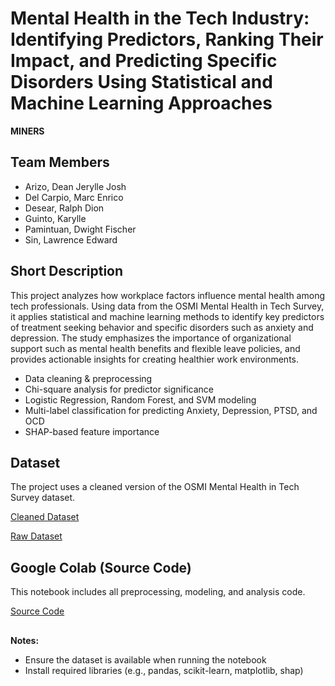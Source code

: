 # Mental Health in the Tech Industry: Identifying Predictors, Ranking Their Impact, and Predicting Specific Disorders Using Statistical and Machine Learning Approaches
**MINERS**

## Team Members
- Arizo, Dean Jerylle Josh
- Del Carpio, Marc Enrico
- Desear, Ralph Dion
- Guinto, Karylle
- Pamintuan, Dwight Fischer
- Sin, Lawrence Edward

## Short Description
This project analyzes how workplace factors influence mental health among tech professionals. Using data from the OSMI Mental Health in Tech Survey, it applies statistical and machine learning methods to identify key predictors of treatment seeking behavior and specific disorders such as anxiety and depression. The study emphasizes the importance of organizational support such as mental health benefits and flexible leave policies, and provides actionable insights for creating healthier work environments.
- Data cleaning & preprocessing
- Chi-square analysis for predictor significance
- Logistic Regression, Random Forest, and SVM modeling
- Multi-label classification for predicting Anxiety, Depression, PTSD, and OCD
- SHAP-based feature importance

## Dataset
The project uses a cleaned version of the OSMI Mental Health in Tech Survey dataset.

[Cleaned Dataset](https://docs.google.com/spreadsheets/d/10ckOM27uNjwhFGOnUQ2GEdAem5Al8xt_N3IUrDCpVgA/edit?usp=drive_link)

[Raw Dataset](https://www.kaggle.com/datasets/osmi/mental-health-in-tech-2016)

## Google Colab (Source Code)
This notebook includes all preprocessing, modeling, and analysis code.

[Source Code](https://colab.research.google.com/drive/1-SWlPhNLZe2Eeuz7HAVxNSxPm7hvdPam?usp=sharing&fbclid=IwY2xjawLjFgtleHRuA2FlbQIxMABicmlkETBNTTVjVVhuaWU5QkVtVVRYAR4daSWF7MCx52-0cHEIZBoDBUvBUgejmV4e5WYEAGvHrtFh3AunksTO2srVNA_aem_yvydxOjduwgo1xqftrQvHw#scrollTo=rW9J37XJJMoN)

## 
**Notes:**
- Ensure the dataset is available when running the notebook
- Install required libraries (e.g., pandas, scikit-learn, matplotlib, shap)

